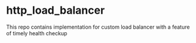 # http_load_balancer
This repo contains implementation for custom load balancer with a feature of timely health checkup

